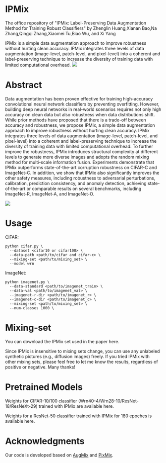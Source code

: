 # IPMix

The office repository of "IPMix: Label-Preserving Data Augmentation Method for Training Robust Classifiers"
by Zhenglin Huang,Xianan Bao,Na Zhang,Qingqi Zhang,Xiaomei Tu,Biao Wu, and Xi Yang

 IPMix is a simple data augmentation approach to improve robustness without hurting clean accuracy. IPMix integrates three levels of data augmentation (image-level, patch-level, and pixel-level) into a coherent and label-preserving technique to increase the diversity of training data with limited computational overhead. 
![](https://github.com/hzlsaber/IPMix/blob/main/images/IPMix.png)

# Abstract

Data augmentation has been proven effective for training high-accuracy convolutional neural network classifiers by preventing overfitting. However, building deep
neural networks in real-world scenarios requires not only high accuracy on clean data but also robustness when data distributions shift. While prior methods have
proposed that there is a trade-off between accuracy and robustness, we propose IPMix, a simple data augmentation approach to improve robustness without hurting clean accuracy. IPMix integrates three levels of data augmentation (image-level, patch-level, and pixel-level) into a coherent and label-preserving technique to increase the diversity of training data with limited computational overhead. To further improve the robustness, IPMix introduces structural complexity at different levels to generate more diverse images and adopts the random mixing method for multi-scale information fusion. Experiments demonstrate that IPMix outperforms state-of-the-art corruption robustness on CIFAR-C and ImageNet-C. In addition, we show that IPMix also significantly improves the other safety measures, including robustness to adversarial perturbations, calibration, prediction consistency, and anomaly detection, achieving state-of-the-art or comparable results on several benchmarks, including ImageNet-R, ImageNet-A, and ImageNet-O.

![](https://github.com/hzlsaber/IPMix/blob/main/images/performance.png)
# Usage

CIFAR:
```
python cifar.py \
  --dataset <cifar10 or cifar100> \
  --data-path <path/to/cifar and cifar-c> \
  --mixing-set <path/to/mixing_set> \
  --model wrn
```

ImageNet:
```
python imagenet.py \
  --data-standard <path/to/imagenet_train> \
  --data-val <path/to/imagenet_val> \
  --imagenet-r-dir <path/to/imagenet_r> \
  --imagenet-c-dir <path/to/imagenet_c> \
  --mixing-set <path/to/mixing_set> \
  --num-classes 1000 \
```

# Mixing-set

You can download the IPMix set used in the paper here. 

Since IPMix is insensitive to mixing sets change, you can use any unlabeled synthetic pictures (e.g., diffusion images) freely. If you tried IPMix with other mixing sets, please feel free to let me know the results, regardless of positive or negative. Many thanks!


# Pretrained Models

Weights for CIFAR-10/100 classifier (Wrn40-4/Wrn28-10/ResNet-18/ResNeXt-29) trained with IPMix are available here.

Weights for a ResNet-50 classifier trained with IPMix for 180 epoches is available here.

# Acknowledgments

Our code is developed based on [AugMix](https://github.com/google-research/augmix/tree/master) and [PixMix](https://github.com/andyzoujm/pixmix).

